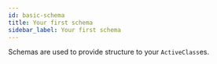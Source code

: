 ```yaml
---
id: basic-schema
title: Your first schema
sidebar_label: Your first schema
---
```


Schemas are used to provide structure to your `ActiveClass`es.